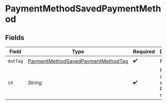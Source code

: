 # PaymentMethodSavedPaymentMethod


## Fields

| Field                                                                                           | Type                                                                                            | Required                                                                                        | Description                                                                                     | Example                                                                                         |
| ----------------------------------------------------------------------------------------------- | ----------------------------------------------------------------------------------------------- | ----------------------------------------------------------------------------------------------- | ----------------------------------------------------------------------------------------------- | ----------------------------------------------------------------------------------------------- |
| `dotTag`                                                                                        | [PaymentMethodSavedPaymentMethodTag](../../models/shared/PaymentMethodSavedPaymentMethodTag.md) | :heavy_check_mark:                                                                              | N/A                                                                                             | saved_payment_method                                                                            |
| `id`                                                                                            | *String*                                                                                        | :heavy_check_mark:                                                                              | Payment ID of the saved Bolt Payment method.                                                    | id                                                                                              |